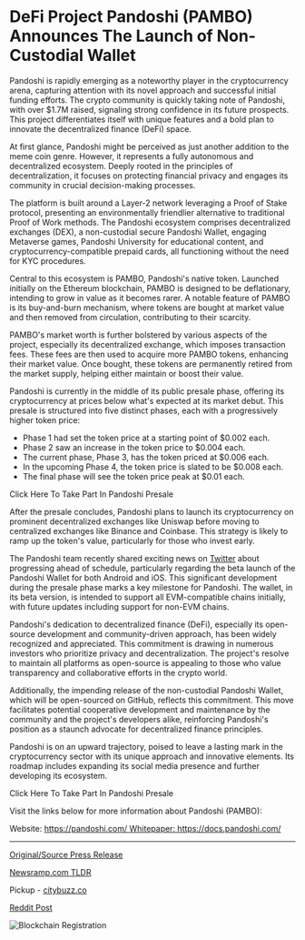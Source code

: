 # DeFi Project Pandoshi (PAMBO) Announces The Launch of Non-Custodial Wallet

Pandoshi is rapidly emerging as a noteworthy player in the cryptocurrency arena, capturing attention with its novel approach and successful initial funding efforts. The crypto community is quickly taking note of Pandoshi, with over $1.7M raised, signaling strong confidence in its future prospects. This project differentiates itself with unique features and a bold plan to innovate the decentralized finance (DeFi) space.

At first glance, Pandoshi might be perceived as just another addition to the meme coin genre. However, it represents a fully autonomous and decentralized ecosystem. Deeply rooted in the principles of decentralization, it focuses on protecting financial privacy and engages its community in crucial decision-making processes.

The platform is built around a Layer-2 network leveraging a Proof of Stake protocol, presenting an environmentally friendlier alternative to traditional Proof of Work methods. The Pandoshi ecosystem comprises decentralized exchanges (DEX), a non-custodial secure Pandoshi Wallet, engaging Metaverse games, Pandoshi University for educational content, and cryptocurrency-compatible prepaid cards, all functioning without the need for KYC procedures.

Central to this ecosystem is PAMBO, Pandoshi's native token. Launched initially on the Ethereum blockchain, PAMBO is designed to be deflationary, intending to grow in value as it becomes rarer. A notable feature of PAMBO is its buy-and-burn mechanism, where tokens are bought at market value and then removed from circulation, contributing to their scarcity.

PAMBO's market worth is further bolstered by various aspects of the project, especially its decentralized exchange, which imposes transaction fees. These fees are then used to acquire more PAMBO tokens, enhancing their market value. Once bought, these tokens are permanently retired from the market supply, helping either maintain or boost their value.

Pandoshi is currently in the middle of its public presale phase, offering its cryptocurrency at prices below what's expected at its market debut. This presale is structured into five distinct phases, each with a progressively higher token price:

* Phase 1 had set the token price at a starting point of $0.002 each.
* Phase 2 saw an increase in the token price to $0.004 each.
* The current phase, Phase 3, has the token priced at $0.006 each.
* In the upcoming Phase 4, the token price is slated to be $0.008 each.
* The final phase will see the token price peak at $0.01 each.

Click Here To Take Part In Pandoshi Presale

After the presale concludes, Pandoshi plans to launch its cryptocurrency on prominent decentralized exchanges like Uniswap before moving to centralized exchanges like Binance and Coinbase. This strategy is likely to ramp up the token's value, particularly for those who invest early.

The Pandoshi team recently shared exciting news on [Twitter](https://twitter.com/PandoshiDeFi/status/1737160902573482367) about progressing ahead of schedule, particularly regarding the beta launch of the Pandoshi Wallet for both Android and iOS. This significant development during the presale phase marks a key milestone for Pandoshi. The wallet, in its beta version, is intended to support all EVM-compatible chains initially, with future updates including support for non-EVM chains.

Pandoshi's dedication to decentralized finance (DeFi), especially its open-source development and community-driven approach, has been widely recognized and appreciated. This commitment is drawing in numerous investors who prioritize privacy and decentralization. The project's resolve to maintain all platforms as open-source is appealing to those who value transparency and collaborative efforts in the crypto world.

Additionally, the impending release of the non-custodial Pandoshi Wallet, which will be open-sourced on GitHub, reflects this commitment. This move facilitates potential cooperative development and maintenance by the community and the project's developers alike, reinforcing Pandoshi's position as a staunch advocate for decentralized finance principles.

Pandoshi is on an upward trajectory, poised to leave a lasting mark in the cryptocurrency sector with its unique approach and innovative elements. Its roadmap includes expanding its social media presence and further developing its ecosystem.

Click Here To Take Part In Pandoshi Presale

Visit the links below for more information about Pandoshi (PAMBO):

Website: https://pandoshi.com/ Whitepaper: https://docs.pandoshi.com/ 

---

[Original/Source Press Release](https://blockchainwire.io/press-release/defi-project-pandoshi-pambo-announces-the-launch-of-non-custodial-wallet)
                    

[Newsramp.com TLDR](https://newsramp.com/curated-news/pandoshi-raises-1-7m-in-initial-funding-for-unique-defi-project/3b270b2768b983dd50367e78de631494) 


Pickup - [citybuzz.co](https://citybuzz.co/2024/01/10/pandoshi-unveils-non-custodial-wallet-accelerating-defi-innovation)
 



[Reddit Post](https://www.reddit.com/r/CryptoNewsInfo/comments/1avdq1e/pandoshi_raises_17m_in_initial_funding_for_unique/) 



![Blockchain Registration](https://cdn.newsramp.app/blockchainwire/qrcode/242/11/best71aQ.webp)